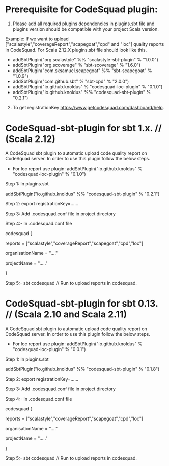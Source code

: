 # Prerequisite for CodeSquad plugin:
1. Please add all required plugins dependencies in plugins.sbt file and plugins version should be compatible with your project Scala version.

Example: If we want to upload ["scalastyle","coverageReport","scapegoat","cpd" and "loc"] quality reports in CodeSquad.
For Scala 2.12.X plugins.sbt file should look like this.

- addSbtPlugin("org.scalastyle" %% "scalastyle-sbt-plugin" % "1.0.0")
- addSbtPlugin("org.scoverage" % "sbt-scoverage" % "1.6.0")
- addSbtPlugin("com.sksamuel.scapegoat" %% "sbt-scapegoat" % "1.0.9")
- addSbtPlugin("com.github.sbt" % "sbt-cpd" % "2.0.0")
- addSbtPlugin("io.github.knoldus" % "codesquad-loc-plugin" % "0.1.0")
- addSbtPlugin("io.github.knoldus" %% "codesquad-sbt-plugin" % "0.2.1")

2. To get registrationKey https://www.getcodesquad.com/dashboard/help.

# CodeSquad-sbt-plugin for sbt 1.x. // (Scala 2.12)
A CodeSquad sbt plugin to automatic upload code quality report on CodeSquad server. In order to use this plugin follow the below steps.

- For loc report use plugin:   addSbtPlugin("io.github.knoldus" % "codesquad-loc-plugin" % "0.1.0")

Step 1: In plugins.sbt

addSbtPlugin("io.github.knoldus" %% "codesquad-sbt-plugin" % "0.2.1")

Step 2: export registrationKey=......

Step 3: Add .codesquad.conf file in project directory

Step 4:- In .codesquad.conf file

codesquad
  {

reports = ["scalastyle","coverageReport","scapegoat","cpd","loc"]

organisationName = "...."

projectName = "....."

}

Step 5:- sbt codesquad  // Run to upload reports in codesquad.



# CodeSquad-sbt-plugin for sbt 0.13. // (Scala 2.10 and Scala 2.11)

A CodeSquad sbt plugin to automatic upload code quality report on CodeSquad server. In order to use this plugin follow the below steps.

- For loc report use plugin: addSbtPlugin("io.github.knoldus" % "codesquad-loc-plugin" % "0.0.1")

Step 1: In plugins.sbt

addSbtPlugin("io.github.knoldus" %% "codesquad-sbt-plugin" % "0.1.8")

Step 2: export registrationKey=......

Step 3: Add .codesquad.conf file in project directory

Step 4:- In .codesquad.conf file

codesquad {

reports = ["scalastyle","coverageReport","scapegoat","cpd","loc"]

organisationName = "...."

projectName = "....."

}

Step 5:- sbt codesquad // Run to upload reports in codesquad.
